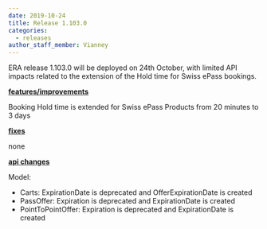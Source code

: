 ```yaml
---
date: 2019-10-24
title: Release 1.103.0
categories:
  - releases
author_staff_member: Vianney
---
```

ERA release 1.103.0 will be deployed on 24th October, with limited API impacts related to the extension of the Hold time for Swiss ePass bookings.

<!--more-->

**<u>features/improvements</u>**

Booking Hold time is extended for Swiss ePass Products from 20 minutes to 3 days

**<u>fixes</u>**

none

**<u>api changes</u>**

Model:
- Carts: ExpirationDate  is deprecated and OfferExpirationDate is created
- PassOffer: Expiration is deprecated and ExpirationDate is created
- PointToPointOffer: Expiration is deprecated and ExpirationDate is created